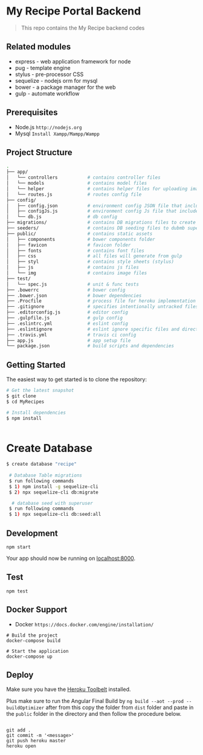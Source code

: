My Recipe Portal Backend
==================================

> This repo contains the My Recipe backend codes

## Related modules

* express - web application framework for node
* pug - template engine
* stylus - pre-processor CSS
* sequelize - nodejs orm for mysql
* bower - a package manager for the web
* gulp - automate workflow

## Prerequisites

* Node.js `http://nodejs.org`
* Mysql `Install Xampp/Mampp/Wampp`

## Project Structure
```sh
.
├── app/
│   └── controllers           # contains controller files
│   └── models                # contains model files
│   └── helper                # contains helper files for uploading images and logging
│   └── routes.js             # routes config file
├── config/
│   ├── config.json           # environment config JSON file that include environment for db migrations
│   ├── configJs.js           # environment config Js file that include environment for db connections
│   └── db.js                 # db config
├── migrations/               # contains DB migrations files to create tables in DB
├── seeders/                  # contains DB seeding files to dubmb super user and some dummy data in DB
├── public/                   # contains static assets
│   ├── components            # bower components folder
│   ├── favicon               # favicon folder
│   ├── fonts                 # contains font files
│   ├── css                   # all files will generate from gulp
│   ├── styl                  # contains style sheets (stylus)
│   ├── js                    # contains js files
│   └── img                   # contains image files
├── test/
│   └── spec.js               # unit & func tests
├── .bowerrc                  # bower config
├── .bower.json               # bower dependencies
├── .Procfile                 # process file for heroku implementation
├── .gitignore                # specifies intentionally untracked files to ignore
├── .editorconfig.js          # editor config
├── .gulpfile.js              # gulp config
├── .eslintrc.yml             # eslint config
├── .eslintignore             # eslint ignore specific files and directories config file
├── .travis.yml               # travis ci config
├── app.js                    # app setup file
└── package.json              # build scripts and dependencies

```

## Getting Started

The easiest way to get started is to clone the repository:

```sh
# Get the latest snapshot
$ git clone 
$ cd MyRecipes

# Install dependencies
$ npm install
 
```
# Create Database
```sh
$ create database "recipe"
 
 # Database Table migrations
 $ run following commands
 $ 1) npm install -g sequelize-cli
 $ 2) npx sequelize-cli db:migrate

  # database seed with superuser 
 $ run following commands
 $ 1) npx sequelize-cli db:seed:all
```
## Development

    npm start
    
Your app should now be running on [localhost:8000](http://localhost:8000/).

## Test

    npm test
## Docker Support

* Docker `https://docs.docker.com/engine/installation/`

```
# Build the project
docker-compose build  

# Start the application
docker-compose up
```

## Deploy

Make sure you have the [Heroku Toolbelt](https://toolbelt.heroku.com/) installed.

Plus make sure to run the Angular Final Build by `ng build --aot --prod --buildOptimizer`
after from this copy the folder from `dist` folder and paste in the `public` folder in the
directory and then follow the procedure below.

```

git add .
git commit -m '<message>'
git push heroku master
heroku open
```

